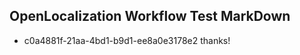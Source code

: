 ## OpenLocalization Workflow Test MarkDown
* c0a4881f-21aa-4bd1-b9d1-ee8a0e3178e2 thanks!

<!--HONumber=Jul16_HO3-->


